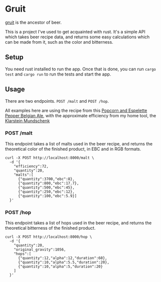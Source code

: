 # Gruit

[gruit](https://en.wikipedia.org/wiki/Gruit) is the ancestor of beer.

This is a project I've used to get acquainted with rust.
It's a simple API which takes beer recipe data, and returns some easy calculations which can be made from it, such as the color and bitterness.

## Setup

You need rust installed to run the app.
Once that is done, you can run `cargo test` and `cargo run` to run the tests and start the app.

## Usage

There are two endpoints. `POST /malt` and `POST /hop`.

All examples here are using the recipe from this
[Popcorn and Espelette Pepper Belgian Ale](https://beersmithrecipes.com/viewrecipe/3058169/popcorn-belgian-ale),
with the approximate efficiency from my home tool, the
[Klarstein Mundschenk](https://www.klarstein.fr/Electromenager/Distributeurs-de-boissons/Fabriquer-sa-propre-biere/Kit-de-brassage-de-biere-maison-cuve-a-maiche-2500W-inox.html)

### POST /malt

This endpoint takes a list of malts used in the beer recipe, and returns the theoretical color of the finished product, in EBC and in RGB formats.

```
curl -X POST http://localhost:8000/malt \
  -d '{
    "efficiency":72,
    "quantity":20,
    "malts":[
      {"quantity":3700,"ebc":8},
      {"quantity":800,"ebc":17.7},
      {"quantity":500,"ebc":45},
      {"quantity":250,"ebc":12},
      {"quantity":100,"ebc":5.9}]
  }'
```

### POST /hop

This endpoint takes a list of hops used in the beer recipe, and returns the theoretical bitterness of the finished product.

```
curl -X POST http://localhost:8000/hop \
  -d '{
    "quantity":20,
    "original_gravity":1056,
    "hops":[
      {"quantity":12,"alpha":12,"duration":60},
      {"quantity":10,"alpha":5.5,"duration":20},
      {"quantity":10,"alpha":5,"duration":20}
    ]
  }'
```
